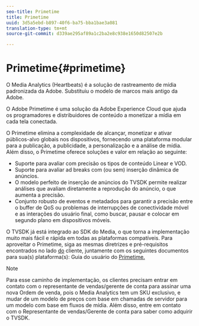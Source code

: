 ```yaml
---
seo-title: Primetime
title: Primetime
uuid: 3d5a5ebd-b897-40f6-ba75-bba1bae3a081
translation-type: tm+mt
source-git-commit: d339ae295af89a1c2ba2e8c938e1650d82507e2b

---
```



# Primetime{#primetime}

O Media Analytics (Heartbeats) é a solução de rastreamento de mídia padronizada da Adobe. Substituiu o modelo de marcos mais antigo da Adobe.

O Adobe Primetime é uma solução da Adobe Experience Cloud que ajuda os programadores e distribuidores de conteúdo a monetizar a mídia em cada tela conectada.

O Primetime elimina a complexidade de alcançar, monetizar e ativar públicos-alvo globais nos dispositivos, fornecendo uma plataforma modular para a publicação, a publicidade, a personalização e a análise de mídia. Além disso, o Primetime oferece soluções e valor em relação ao seguinte:

* Suporte para avaliar com precisão os tipos de conteúdo Linear e VOD.
* Suporte para avaliar ad breaks com (ou sem) inserção dinâmica de anúncios.
* O modelo perfeito de inserção de anúncios do TVSDK permite realizar análises que avaliam diretamente a reprodução do anúncio, o que aumenta a precisão.
* Conjunto robusto de eventos e metadados para garantir a precisão entre o buffer de QoS ou problemas de interrupções de conectividade móvel e as interações do usuário final, como buscar, pausar e colocar em segundo plano em dispositivos móveis.
<!--
* Integrated support for Nielsen DTVR (linear) with ID3 metadata and DCR with CMS metadata.
-->

O TVSDK já está integrado ao SDK do Media, o que torna a implementação muito mais fácil e rápida em todas as plataformas compatíveis. <!--Primetime also supports the partnership with Nielsen.--> Para aproveitar o Primetime, siga as mesmas diretrizes e pré-requisitos encontrados no lado [do](/help/intro-to-ava/implementation-paths/client-side-path.md) cliente, juntamente com os seguintes documentos para sua(s) plataforma(s): Guia do usuário do [Primetime.](https://helpx.adobe.com/primetime/user-guide.html)

>[!NOTE]
>
>Para esse caminho de implementação, os clientes precisam entrar em contato com o representante de vendas/gerente de conta para assinar uma nova Ordem de venda, pois o Media Analytics tem um SKU exclusivo, e mudar de um modelo de preços com base em chamadas de servidor para um modelo com base em fluxos de mídia. Além disso, entre em contato com o Representante de vendas/Gerente de conta para saber como adquirir o TVSDK.
